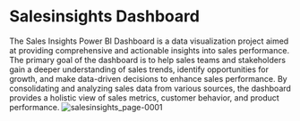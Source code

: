 # Salesinsights Dashboard
The Sales Insights Power BI Dashboard is a data visualization project aimed at providing comprehensive and actionable insights into sales performance. The primary goal of the dashboard is to help sales teams and stakeholders gain a deeper understanding of sales trends, identify opportunities for growth, and make data-driven decisions to enhance sales performance. By consolidating and analyzing sales data from various sources, the dashboard provides a holistic view of sales metrics, customer behavior, and product performance.
![salesinsights_page-0001](https://github.com/harshad-alt/Sales-Insights-dashboard/assets/73818324/a731a537-dbb6-43de-b0c0-d4fd07e71382)
